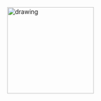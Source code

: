 <img src="https://user-images.githubusercontent.com/48147673/168488879-68ad7444-e40e-404d-867a-ae2c090201cf.png" alt="drawing" width="200"/>
